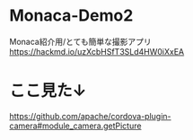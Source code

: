 # Monaca-Demo2
Monaca紹介用/とても簡単な撮影アプリ　https://hackmd.io/uzXcbHSfT3SLd4HW0iXxEA

# ここ見た↓
https://github.com/apache/cordova-plugin-camera#module_camera.getPicture
